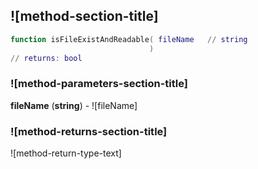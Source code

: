 ## ![method-section-title]


```lua
function isFileExistAndReadable( fileName   // string
                               )
// returns: bool
```


### ![method-parameters-section-title]

**fileName** (**string**) - ![fileName]

### ![method-returns-section-title]

![method-return-type-text]

